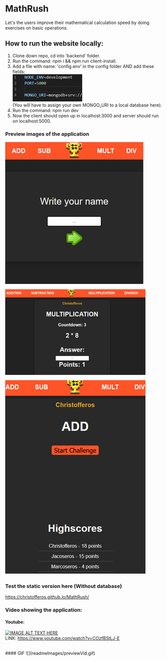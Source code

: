 # MathRush
Let's the users improve their mathematical calculation speed by doing exercises on basic operations. 

## How to run the website locally:
1. Clone down repo, cd into 'backend' folder.
2. Run the command: npm i && npm run client-install.
3. Add a file with name: 'config.env' in the config folder AND add these fields: <br>
![Woops, image could not be found.](./readmeImages/info.png) <br>
(You will have to assign your own MONGO_URI to a local database here).
3. Run the command: npm run dev
4. Now the client should open up in localhost:3000 and server should run on localhost:5000.

### Preview images of the application
![Woops, image could not be found.](./readmeImages/cardV3.png)

![Woops, image could not be found.](./readmeImages/mainDisplay.png)

![Woops, image could not be found.](./readmeImages/mainDisplay2.png)

### Test the static version here (Without database)
https://christofferos.github.io/MathRush/

### Video showing the application:
#### Youtube:
[![IMAGE ALT TEXT HERE](https://img.youtube.com/vi/COzfBStLJ-E/0.jpg)](https://www.youtube.com/watch?v=COzfBStLJ-E)
<br>LINK: https://www.youtube.com/watch?v=COzfBStLJ-E

<br>
#### GIF
![](readmeImages/previewVid.gif)

